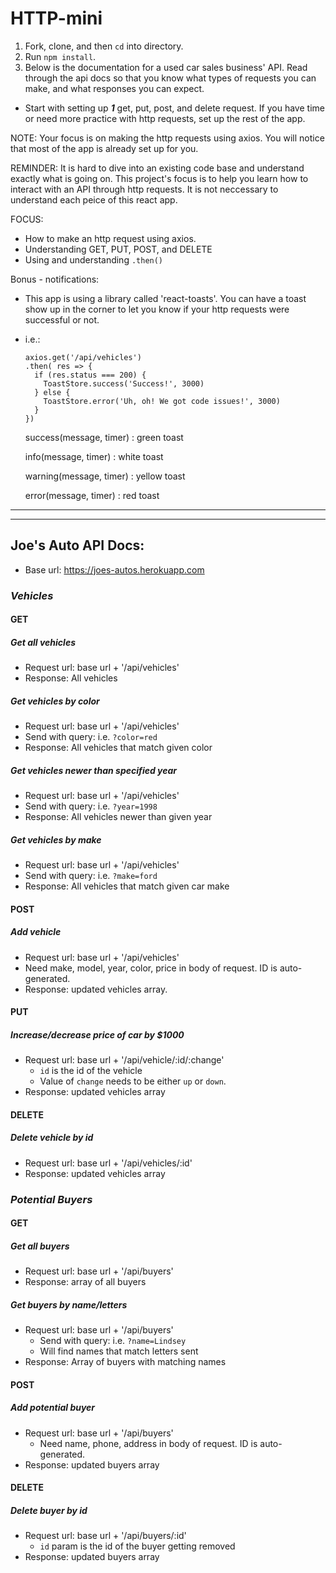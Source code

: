 # HTTP-mini

1. Fork, clone, and then `cd` into directory.
2. Run `npm install`.
3. Below is the documentation for a used car sales business' API. Read through the api docs so that you know what types of requests you can make, and what responses you can expect. 

* Start with setting up **_1_** get, put, post, and delete request. If you have time or need more practice with http requests, set up the rest of the app.

NOTE: Your focus is on making the http requests using axios. You will notice that most of the app is already set up for you.

REMINDER: It is hard to dive into an existing code base and understand exactly what is going on. This project's focus is to help you learn how to interact with an API through http requests. It is not neccessary to understand each peice of this react app.

FOCUS:
  - How to make an http request using axios.
  - Understanding GET, PUT, POST, and DELETE
  - Using and understanding `.then()`

Bonus - notifications:
- This app is using a library called 'react-toasts'. You can have a toast show up in the corner to let you know if your http requests were successful or not.
- i.e.:
  ```
  axios.get('/api/vehicles')
  .then( res => {
    if (res.status === 200) {
      ToastStore.success('Success!', 3000)
    } else {
      ToastStore.error('Uh, oh! We got code issues!', 3000)
    }
  })
  
  ```
  success(message, timer) : green toast

  info(message, timer) : white toast

  warning(message, timer) : yellow toast

  error(message, timer) : red toast

<hr><hr>  

## Joe's Auto API Docs:

  - Base url: https://joes-autos.herokuapp.com

### *Vehicles*


#### GET

##### Get all vehicles
- Request url: base url + '/api/vehicles'
- Response: All vehicles

##### Get vehicles by color
- Request url: base url + '/api/vehicles'
- Send with query: i.e. `?color=red`
- Response: All vehicles that match given color

##### Get vehicles newer than specified year
- Request url: base url + '/api/vehicles'
- Send with query: i.e. `?year=1998`
- Response: All vehicles newer than given year

##### Get vehicles by make
- Request url: base url + '/api/vehicles'
- Send with query: i.e. `?make=ford`
- Response: All vehicles that match given car make

#### POST

##### Add vehicle
- Request url: base url + '/api/vehicles'
- Need make, model, year, color, price in body of request. ID is auto-generated.
- Response: updated vehicles array.

#### PUT

##### Increase/decrease price of car by $1000 
- Request url: base url + '/api/vehicle/:id/:change'
  - `id` is the id of the vehicle
  - Value of `change` needs to be either `up` or `down`.
- Response: updated vehicles array

#### DELETE

##### Delete vehicle by id
- Request url: base url + '/api/vehicles/:id'
- Response: updated vehicles array


### *Potential Buyers*

#### GET

##### Get all buyers
- Request url: base url + '/api/buyers'
- Response: array of all buyers

##### Get buyers by name/letters
- Request url: base url + '/api/buyers'
  - Send with query: i.e. `?name=Lindsey`
  - Will find names that match letters sent
- Response: Array of buyers with matching names

#### POST

##### Add potential buyer
- Request url: base url + '/api/buyers'
  - Need name, phone, address in body of request. ID is auto-generated.
- Response: updated buyers array

#### DELETE

##### Delete buyer by id
- Request url: base url + '/api/buyers/:id'
  - `id` param is the id of the buyer getting removed
- Response: updated buyers array



